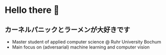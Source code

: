 # Hello there 👋

## カーネルパニックとラーメンが大好きです 

* Master student of applied computer science @ Ruhr University Bochum
* Main focus on (adversarial) machine learning and computer vision
